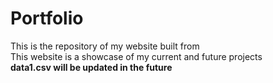 # Portfolio

This is the repository of my website built from 
<br>
This website is a showcase of my current and future projects
<br>
<b>data1.csv<b> will be updated in the future
